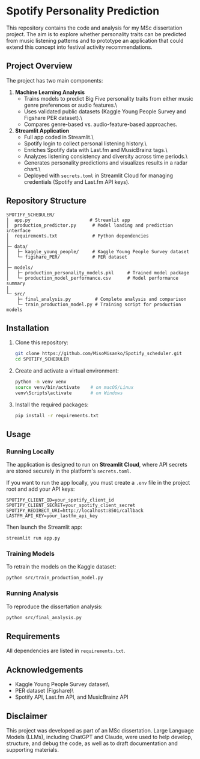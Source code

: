 # Spotify Personality Prediction

This repository contains the code and analysis for my MSc dissertation
project. The aim is to explore whether personality traits can be
predicted from music listening patterns and to prototype an application
that could extend this concept into festival activity recommendations.

## Project Overview

The project has two main components:

1.  **Machine Learning Analysis**
    -   Trains models to predict Big Five personality traits from either
        music genre preferences or audio features.\
    -   Uses validated public datasets (Kaggle Young People Survey and
        Figshare PER dataset).\
    -   Compares genre-based vs. audio-feature-based approaches.
2.  **Streamlit Application**
    -   Full app coded in Streamlit.\
    -   Spotify login to collect personal listening history.\
    -   Enriches Spotify data with Last.fm and MusicBrainz tags.\
    -   Analyzes listening consistency and diversity across time
        periods.\
    -   Generates personality predictions and visualizes results in a
        radar chart.\
    -   Deployed with `secrets.toml` in Streamlit Cloud for managing
        credentials (Spotify and Last.fm API keys).

## Repository Structure

    SPOTIFY_SCHEDULER/
    │  app.py                      # Streamlit app
    │  production_predictor.py      # Model loading and prediction interface
    │  requirements.txt             # Python dependencies
    │
    ├─ data/
    │   ├─ kaggle_young_people/     # Kaggle Young People Survey dataset
    │   └─ figshare_PER/            # PER dataset
    │
    ├─ models/
    │   ├─ production_personality_models.pkl     # Trained model package
    │   └─ production_model_performance.csv      # Model performance summary
    │
    └─ src/
        ├─ final_analysis.py         # Complete analysis and comparison
        └─ train_production_model.py # Training script for production models

## Installation

1.  Clone this repository:

    ``` bash
    git clone https://github.com/MisoMisanko/Spotify_scheduler.git
    cd SPOTIFY_SCHEDULER
    ```

2.  Create and activate a virtual environment:

    ``` bash
    python -m venv venv
    source venv/bin/activate    # on macOS/Linux
    venv\Scripts\activate       # on Windows
    ```

3.  Install the required packages:

    ``` bash
    pip install -r requirements.txt
    ```

## Usage

### Running Locally

The application is designed to run on **Streamlit Cloud**, where API
secrets are stored securely in the platform's `secrets.toml`.

If you want to run the app locally, you must create a `.env` file in the
project root and add your API keys:

    SPOTIPY_CLIENT_ID=your_spotify_client_id
    SPOTIPY_CLIENT_SECRET=your_spotify_client_secret
    SPOTIPY_REDIRECT_URI=http://localhost:8501/callback
    LASTFM_API_KEY=your_lastfm_api_key

Then launch the Streamlit app:

``` bash
streamlit run app.py
```

### Training Models

To retrain the models on the Kaggle dataset:

``` bash
python src/train_production_model.py
```

### Running Analysis

To reproduce the dissertation analysis:

``` bash
python src/final_analysis.py
```

## Requirements

All dependencies are listed in `requirements.txt`.

## Acknowledgements

-   Kaggle Young People Survey dataset\
-   PER dataset (Figshare)\
-   Spotify API, Last.fm API, and MusicBrainz API

## Disclaimer

This project was developed as part of an MSc dissertation. Large
Language Models (LLMs), including ChatGPT and Claude, were used to help
develop, structure, and debug the code, as well as to draft
documentation and supporting materials.
